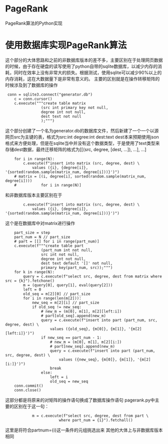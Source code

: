 # PageRank

PageRank算法的Python实现
# 使用数据库实现PageRank算法
这个部分的大体思路和之前的非数据库版本的差不多，主要区别在于处理网页数据的时候，由于存在硬盘的读写使用了python自带的sqlite数据库，以减少内存的消耗，同时在效率上没有非常大的损失。根据测试，使用sqlite可以减少90%以上的内存消耗，这在大数据量下是非常有意义的。
主要的区别就是在操作转移矩阵的时候涉及到了数据库的操作
```
 conn = sqlite3.connect("generator.db")
    c = conn.cursor()
    c.execute("""create table matrix
                (src int primary key not null,
                degree int not null,
                dest text not null
                );""")
```
这个部分创建了一个名为generator.db的数据库文件，然后新建了一个一个以源网页src为主键的表，格式为src:int degree:int dest:text
dest本来预期使用json格式来方便处理，但是在sqlite当中并没有这个数据类型，于是使用了text类型来存储dest数据，最终迁移矩阵的格式为[[(src, degree, [dest, ...]), ...], ...]
```
    for i in range(N):
        c.execute(f"insert into matrix (src, degree, dest) \
            values ({i}, {degree[i]}, '{sorted(random.sample(matrix_num, degree[i]))}')")
    # matrix = [(i, degree[i], sorted(random.sample(matrix_num, degree[i])))
    #           for i in range(N)]
```
和非数据库版本主要区别在于
```
        c.execute(f"insert into matrix (src, degree, dest) \
            values ({i}, {degree[i]}, '{sorted(random.sample(matrix_num, degree[i]))}')")
```
这个是在数据库中对matrix进行操作
```
    part_size = step
    part_num = N // part_size
    # part = [[] for i in range(part_num)]
    c.execute(f"""create table part
                (part_num int not null,
                src int not null,
                degree int not null,
                dest text default '[]' not null,
                primary key(part_num, src));""")
    for k in range(N):
        query = c.execute(f"select src, degree, dest from matrix where src = {k}").fetchone()
        m = (query[0], query[1], eval(query[2]))
        left = 0
        old_seq = m[2][0] // part_size
        for i in range(len(m[2])):
            new_seq = m[2][i] // part_size
            if old_seq != new_seq:
                # new_m = (m[0], m[1], m[2][left:i])
                # part[old_seq].append(new_m)
                query = c.execute(f"insert into part (part_num, src, degree, dest) \
                    values ({old_seq}, {m[0]}, {m[1]}, '{m[2][left:i]}')")
                if new_seq == part_num - 1:
                    # new_m = (m[0], m[1], m[2][i:])
                    # part[new_seq].append(new_m)
                    query = c.execute(f"insert into part (part_num, src, degree, dest) \
                        values ({new_seq}, {m[0]}, {m[1]}, '{m[2][i:]}')")
                    break
                else:
                    left = i
                    old_seq = new_seq
    conn.commit()
    conn.close()
```
这部分都是将原来的对矩阵的操作语句换成了数据库操作语句
pagerank.py中主要的区别在于这一句：
```
            m = c.execute(f"select src, degree, dest from part \
                        where part_num = {i}").fetchall()
```
这里是将符合partnum={i}这一条件的元组挑选出来
其他的大体上与非数据库版本相同